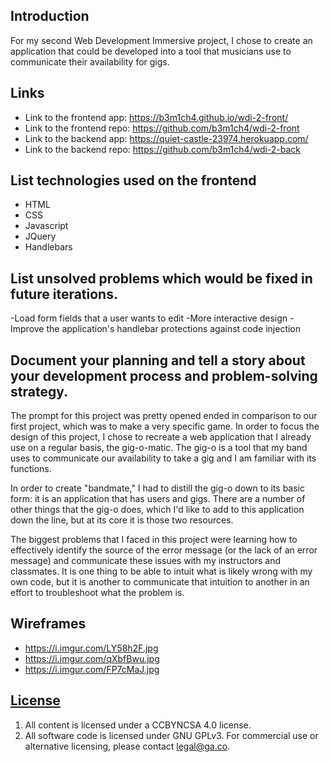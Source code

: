 ## Introduction
For my second Web Development Immersive project, I chose to create an application
that could be developed into a tool that musicians use to communicate their
availability for gigs.

## Links
- Link to the frontend app: https://b3m1ch4.github.io/wdi-2-front/
- Link to the frontend repo: https://github.com/b3m1ch4/wdi-2-front
- Link to the backend app: https://quiet-castle-23974.herokuapp.com/
- Link to the backend repo: https://github.com/b3m1ch4/wdi-2-back

## List technologies used on the frontend
- HTML
- CSS
- Javascript
- JQuery
- Handlebars

## List unsolved problems which would be fixed in future iterations.
-Load form fields that a user wants to edit
-More interactive design
-Improve the application's handlebar protections against code injection

## Document your planning and tell a story about your development process and problem-solving strategy.
The prompt for this project was pretty opened ended in comparison to our first
project, which was to make a very specific game. In order to focus the design of
this project, I chose to recreate a web application that I already use on a regular
basis, the gig-o-matic. The gig-o is a tool that my band uses to communicate our
availability to take a gig and I am familiar with its functions.

In order to create "bandmate," I had to distill the gig-o down to its basic form:
it is an application that has users and gigs. There are a number of other things
that the gig-o does, which I'd like to add to this application down the line, but
at its core it is those two resources.

The biggest problems that I faced in this project were learning how to effectively
identify the source of the error message (or the lack of an error message) and
communicate these issues with my instructors and classmates. It is one thing to be
able to intuit what is likely wrong with my own code, but it is another to communicate
that intuition to another in an effort to troubleshoot what the problem is.

## Wireframes
- https://i.imgur.com/LY58h2F.jpg
- https://i.imgur.com/qXbfBwu.jpg
- https://i.imgur.com/FP7cMaJ.jpg

## [License](LICENSE)

1. All content is licensed under a CC­BY­NC­SA 4.0 license.
1. All software code is licensed under GNU GPLv3. For commercial use or
    alternative licensing, please contact legal@ga.co.
